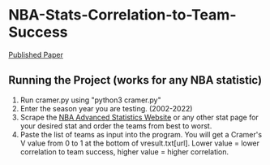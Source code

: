 # NBA-Stats-Correlation-to-Team-Success

[Published Paper](https://www.curieuxacademicjournal.com/_files/ugd/99711c_d14b57dd234d424baf2399e4b10c7c57.pdf#page=405)

## Running the Project (works for any NBA statistic)
1. Run cramer.py using "python3 cramer.py"
2. Enter the season year you are testing. (2002-2022)
3. Scrape the [NBA Advanced Statistics Website](https://www.nba.com/stats/teams/advanced) or any other stat page for your desired stat and order the teams from best to worst.
4. Paste the list of teams as input into the program. You will get a Cramer's V value from 0 to 1 at the bottom of vresult.txt[url]. Lower value = lower correlation to team success, higher value = higher correlation.
